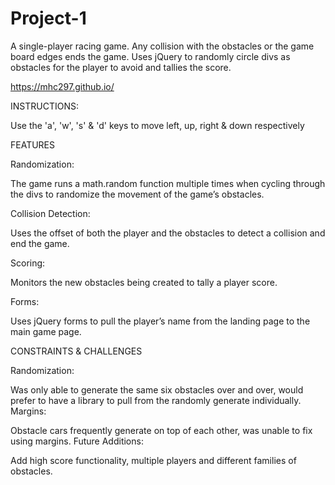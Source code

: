 # Project-1

A single-player racing game.
Any collision with the obstacles or the game board edges ends the game.
Uses jQuery to randomly circle divs as obstacles for the player to avoid and tallies the score.

https://mhc297.github.io/

INSTRUCTIONS:

Use the 'a', 'w', 's' & 'd' keys to move left, up, right & down respectively


FEATURES

Randomization:

The game runs a math.random function multiple times when cycling through the divs to randomize the movement of the game’s obstacles.

Collision Detection:

Uses the offset of both the player and the obstacles to detect a collision and end the game.

Scoring:

Monitors the new obstacles being created to tally a player score.

Forms:

Uses jQuery forms to pull the player’s name from the landing page to the main game page.


CONSTRAINTS & CHALLENGES

Randomization:

Was only able to generate the same six obstacles over and over, would prefer to have a library to pull from the randomly generate individually.
Margins:

Obstacle cars frequently generate on top of each other, was unable to fix using margins.
Future Additions:

Add high score functionality, multiple players and different families of obstacles.
